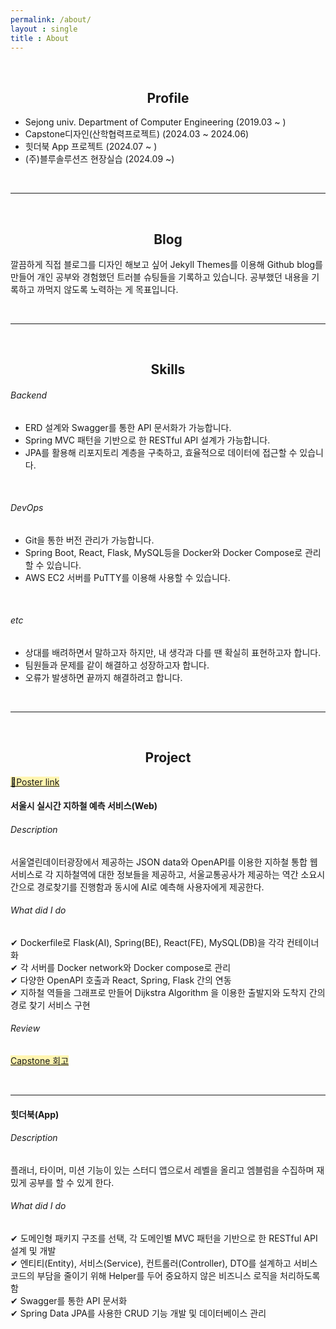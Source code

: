 ```yaml
---
permalink: /about/
layout : single
title : About
---
```



<br/>

## <center> Profile </center>


- Sejong univ. Department of Computer Engineering (2019.03 ~ )
- Capstone디자인(산학협력프로젝트) (2024.03 ~ 2024.06)
- 힛더북 App 프로젝트 (2024.07 ~ )
- (주)블루솔루션즈 현장실습 (2024.09 ~)

<br/>
<hr/>
<br/>

## <center> Blog </center>
깔끔하게 직접 블로그를 디자인 해보고 싶어 Jekyll Themes를 이용해 Github blog를 만들어 개인 공부와 경험했던 트러블 슈팅들을 기록하고 있습니다. 공부했던 내용을 기록하고 까먹지 않도록 노력하는 게 목표입니다.<br/>

<br/>
<hr/>
<br>

## <center> Skills </center>
###### Backend
- ERD 설계와 Swagger를 통한 API 문서화가 가능합니다.
- Spring MVC 패턴을 기반으로 한 RESTful API 설계가 가능합니다.
- JPA를 활용해 리포지토리 계층을 구축하고, 효율적으로 데이터에 접근할 수 있습니다.
<br/>

###### DevOps
- Git을 통한 버전 관리가 가능합니다.
- Spring Boot, React, Flask, MySQL등을 Docker와 Docker Compose로 관리할 수 있습니다.
- AWS EC2 서버를 PuTTY를 이용해 사용할 수 있습니다.
<br/>

###### etc
- 상대를 배려하면서 말하고자 하지만, 내 생각과 다를 땐 확실히 표현하고자 합니다.
- 팀원들과 문제를 같이 해결하고 성장하고자 합니다.
- 오류가 발생하면 끝까지 해결하려고 합니다.

<br/>
<hr/>
<br/>

## <center> Project </center>

[<span style="background-color:#fff5b1">🔔Poster link</span>](/assets/images/20240627/Capstone.jpg)
#### 서울시 실시간 지하철 예측 서비스(Web) 
###### Description
서울열린데이터광장에서 제공하는 JSON data와 OpenAPI를 이용한 지하철 통합 웹서비스로 각 지하철역에 대한 정보들을 제공하고, 서울교통공사가 제공하는 역간 소요시간으로 경로찾기를 진행함과 동시에 AI로 예측해 사용자에게 제공한다.

###### What did I do

✔ Dockerfile로 Flask(AI), Spring(BE), React(FE), MySQL(DB)을 각각 컨테이너화<br/>
✔ 각 서버를 Docker network와 Docker compose로 관리<br/>
✔ 다양한 OpenAPI 호출과 React, Spring, Flask 간의 연동<br/>
✔ 지하철 역들을 그래프로 만들어 Dijkstra Algorithm 을 이용한 출발지와 도착지 간의 경로 찾기 서비스 구현
<br/>

###### Review

[<span style="background-color:#fff5b1">Capstone 회고</span>](https://hanseung2.github.io/categories/#capstone)

<br/>
<hr/>

#### 힛더북(App) 

###### Description
플래너, 타이머, 미션 기능이 있는 스터디 앱으로서 레벨을 올리고 엠블럼을 수집하며 재밌게 공부를 할 수 있게 한다.

###### What did I do

✔ 도메인형 패키지 구조를 선택, 각 도메인별 MVC 패턴을 기반으로 한 RESTful API 설계 및 개발<br/>
✔ 엔티티(Entity), 서비스(Service), 컨트롤러(Controller), DTO를 설계하고 서비스 코드의 부담을 줄이기 위해 Helper를 두어 중요하지 않은 비즈니스 로직을 처리하도록 함<br/>
✔ Swagger를 통한 API 문서화<br/>
✔ Spring Data JPA를 사용한 CRUD 기능 개발 및 데이터베이스 관리<br/>